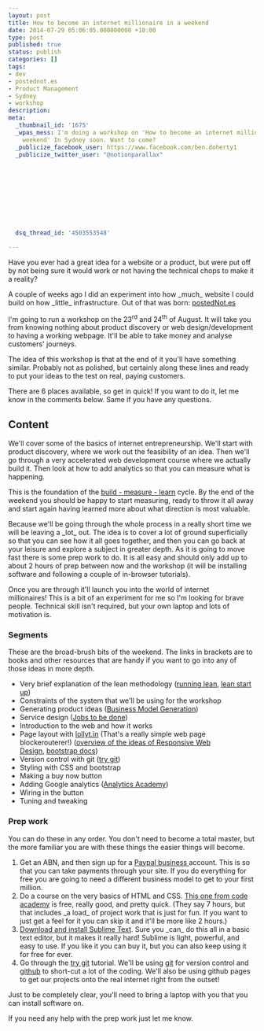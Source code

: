 ```yaml
---
layout: post
title: How to become an internet millionaire in a weekend
date: 2014-07-29 05:06:05.000000000 +10:00
type: post
published: true
status: publish
categories: []
tags:
- dev
- postednot.es
- Product Management
- Sydney
- workshop
description:
meta:
  _thumbnail_id: '1675'
  _wpas_mess: I'm doing a workshop on 'How to become an internet millionaire in a
    weekend' In Sydney soon. Want to come?
  _publicize_facebook_user: https://www.facebook.com/ben.doherty1
  _publicize_twitter_user: "@notionparallax"
  

  

  

  

  

  dsq_thread_id: '4503553548'

---
```

<p>Have you ever had a great idea for a website or a product, but were put off by not being sure it would work or not having the technical chops to make it a reality? </p>
<p>A couple of weeks ago I did an experiment into how _much_ website I could build on how _little_ infrastructure. Out of that was born: <a href="http://postednot.es">postedNot.es</a></p>
<p>I'm going to run a workshop on the 23<sup>rd</sup> and 24<sup>th</sup> of August. It will take you from knowing nothing about product discovery or web design/development to having a working webpage. It'll be able to take money and analyse customers' journeys.</p>
<p>The idea of this workshop is that at the end of it you'll have something similar. Probably not as polished, but certainly along these lines and ready to put your ideas to the test on real, paying customers.</p>
<p>There are 6 places available, so get in quick! If you want to do it, let me know in the comments below. Same if you have any questions.</p>
<h2>Content</h2>
<p>We'll cover some of the basics of internet entrepreneurship. We'll start with product discovery, where we work out the feasibility of an idea. Then we'll go through a very accelerated web development course where we actually build it. Then look at how to add analytics so that you can measure what is happening.</p>
<p>This is the foundation of the <a href="http://lean.st/principles/build-measure-learn">build - measure - learn</a> cycle. By the end of the weekend you should be happy to start measuring, ready to throw it all away and start again having learned more about what direction is most valuable.</p>
<p>Because we'll be going through the whole process in a really short time we will be leaving a _lot_ out. The idea is to cover a lot of ground superficially so that you can see how it all goes together, and then you can go back at your leisure and explore a subject in greater depth. As it is going to move fast there is some prep work to do. It is all easy and should only add up to about 2 hours of prep between now and the workshop (it will be installing software and following a couple of in-browser tutorials).</p>
<p>Once you are through it'll launch you into the world of internet millionaires! This is a bit of an experiment for me so I'm looking for brave people. Technical skill isn't required, but your own laptop and lots of motivation is.</p>
<h3>Segments</h3>
<p>These are the broad-brush bits of the weekend. The links in brackets are to books and other resources that are handy if you want to go into any of those ideas in more depth.</p>
<ul>
<li>Very brief explanation of the lean methodology (<a href="http://runninglean.co/">running lean</a>, <a href="http://theleanstartup.com/principles">lean start up</a>)</li>
<li>Constraints of the system that we'll be using for the workshop</li>
<li>Generating product ideas (<a href="http://www.amazon.com/gp/product/B00BD6RFFS/ref=as_li_tl?ie=UTF8&amp;camp=1789&amp;creative=390957&amp;creativeASIN=B00BD6RFFS&amp;linkCode=as2&amp;tag=notioparal-20&amp;linkId=MCLMOIQZX7UP2H7B">Business Model Generation</a>)</li>
<li>Service design (<a href="http://jobstobedone.org/">Jobs to be done</a>)</li>
<li>Introduction to the web and how it works</li>
<li>Page layout with <a href="http://lollyt.in/">lollyt.in</a> (That's a really simple web page blockerouterer!) (<a href="http://www.smashingmagazine.com/2011/01/12/guidelines-for-responsive-web-design/">overview of the ideas of Responsive Web Design</a>, <a href="http://getbootstrap.com/getting-started/">bootstrap docs</a>)</li>
<li>Version control with git (<a title="Brian has done this, so you can too!" href="https://try.github.io/">try git</a>)</li>
<li>Styling with CSS and bootstrap</li>
<li>Making a buy now button</li>
<li>Adding Google analytics (<a href="https://analyticsacademy.withgoogle.com/explorer">Analytics Academy</a>)</li>
<li>Wiring in the button</li>
<li>Tuning and tweaking</li>
</ul>
<h3>Prep work</h3>
<p>You can do these in any order. You don't need to become a total master, but the more familiar you are with these things the easier things will become.</p>
<ol>
<li>Get an ABN, and then sign up for a <a href="https://www.paypal.com/au/webapps/mpp/merchant">Paypal business </a>account. This is so that you can take payments through your site. If you do everything for free you are going to need a different business model to get to your first million.</li>
<li>Do a course on the very basics of HTML and CSS. <a href="http://www.codecademy.com/en/tracks/web">This one from code academy</a> is free, really good, and pretty quick. (They say 7 hours, but that includes _a load_ of project work that is just for fun. If you want to just get a feel for it you can skip it and it'll be more like 2 hours.)</li>
<li><a href="http://www.sublimetext.com/">Download and install Sublime Text</a>. Sure you _can_ do this all in a basic text editor, but it makes it really hard! Sublime is light, powerful, and easy to use. If you like it you can buy it, but you can also keep using it for free for ever.</li>
<li>Go through the <a href="https://try.github.io/">try git</a> tutorial. We'll be using <a href="http://en.wikipedia.org/wiki/Git_(software)">git</a> for version control and <a href="https://github.com/">github</a> to short-cut a lot of the coding. We'll also be using github pages to get our projects onto the real internet right from the outset!</li>
</ol>
<p>Just to be completely clear, you'll need to bring a laptop with you that you can install software on.</p>
<p>If you need any help with the prep work just let me know.</p>
